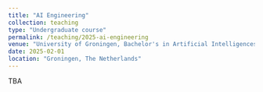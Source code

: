 ```yaml
---
title: "AI Engineering"
collection: teaching
type: "Undergraduate course"
permalink: /teaching/2025-ai-engineering
venue: "University of Groningen, Bachelor's in Artificial Intelligences"
date: 2025-02-01
location: "Groningen, The Netherlands"
---
```


TBA